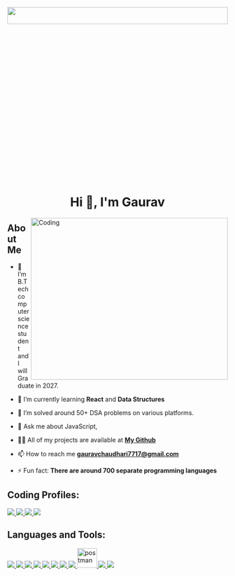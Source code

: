 
<img
  align="center"
  width="100%"
  height="10%"
  src="https://i.giphy.com/media/v1.Y2lkPTc5MGI3NjExeTA4bWw2b2Y3cXgxZ2NhMWx0Njk2bXNkNTU2YjM0emlmZ3Y4N3hjdiZlcD12MV9pbnRlcm5hbF9naWZfYnlfaWQmY3Q9Zw/xR0GoNL56iP7AFyR92/giphy.gif"
/>
<h1 align="center">Hi 👋, I'm Gaurav </h1>


 
</div>
<img
  align="right"
  alt="Coding"
  width="450"
  height="370"
  src="https://i.ibb.co/b1qSyGd/output-onlinegiftools-1.gif"
/>

## About Me

- 🔭 I’m B.Tech computer science student and I will Graduate in 2027. 

- 🌱 I’m currently learning **React** and **Data Structures**

- 👯 I’m solved around 50+ DSA problems on various platforms.
 
- 💬 Ask me about JavaScript, 
  
- 👨‍💻 All of my projects are available at **[My Github]()**

- 📫 How to reach me **gauravchaudhari7717@gmail.com**

- ⚡ Fun fact: **There are around 700 separate programming languages**

## **Coding Profiles**:

<p align="left"> 
    <a href="https://www.geeksforgeeks.org/user/gauravchausnhd/"
       target="_blank"> <img src="https://img.icons8.com/color/48/undefined/GeeksforGeeks.png"/> </a>
    <a href="https://leetcode.com/u/_chaudharigaurav" target="_blank"> <img src="https://img.icons8.com/external-tal-revivo-color-tal-revivo/48/undefined/external-level-up-your-coding-skills-and-quickly-land-a-job-logo-color-tal-revivo.png"/> </a>   
    <a href="https://www.codechef.com/users/gaurav_7717" target="_blank"> <img src="https://img.icons8.com/fluency/48/000000/codechef.png"/> </a>    
    <a href="https://www.hackerrank.com/profile/gauravchaudhar52"
      target="_blank"> <img src="https://img.icons8.com/external-tal-revivo-shadow-tal-revivo/48/undefined/external-hackerrank-is-a-technology-company-that-focuses-on-competitive-programming-logo-shadow-tal-revivo.png"/> </a>   
</p>


## Languages and Tools:

<p align="left"> 
    <a href="https://developer.mozilla.org/en-US/docs/Web/JavaScript" target="_blank"> <img src="https://img.icons8.com/color/48/javascript--v1.png"/> </a>
    <a href="https://developer.mozilla.org/en-US/docs/Web/HTML" target="_blank"> <img src="https://img.icons8.com/color/48/html-5--v1.png"/> </a>
    <a href="https://developer.mozilla.org/en-US/docs/Web/CSS" target="_blank"> <img src="https://img.icons8.com/color/48/css3.png"/> </a>
    <a href="https://nodejs.org/en/docs" target="_blank"> <img src="https://img.icons8.com/color/48/nodejs.png"/> </a>
    <a href="https://react.dev/" target="_blank"> <img src="https://img.icons8.com/color/48/react-native.png"/> </a>
    <a href="https://www.java.com" target="_blank"> <img src="https://img.icons8.com/color/48/000000/java-coffee-cup-logo.png"/> </a>
    <a href="https://www.python.org" target="_blank"> <img src="https://img.icons8.com/color/48/000000/python.png"/> </a> 
    <a href="https://firebase.google.com/" target="_blank"> <img src="https://img.icons8.com/color/48/000000/firebase.png"/> </a> 
    <a href="https://postman.com" target="_blank"> <img src="https://www.vectorlogo.zone/logos/getpostman/getpostman-icon.svg" alt="postman" width="45" height="45"/> </a>   
    <a href="https://git-scm.com/" target="_blank"> <img src="https://img.icons8.com/color/48/000000/git.png"/> </a>  
    <a href="https://developer.android.com/studio" target="_blank"> <img src="https://img.icons8.com/color/48/undefined/android-studio--v2.png"/> </a>
<!--     <a href="https://www.jetbrains.com/idea/" target="_blank"> <img src="https://img.icons8.com/color/48/undefined/intellij-idea.png"/> </a> -->
<!--     <a href="https://code.visualstudio.com/" target="_blank"> <img src="https://img.icons8.com/color/48/undefined/visual-studio-code-2019.png"/> </a>
</p>

<br/>

<div align="center">
  <a href="https://git.io/streak-stats">
    <img src="https://github-readme-streak-stats.herokuapp.com?user=chaudhariGaurav07&theme=radical&hide_border=true&background=50%2CF7ACAC%2B92C8D1" alt="GitHub Streak" />
  </a>
  ![](https://leetcard.jacoblin.cool/leetcode?https://leetcode.com/u/_chaudharigaurav/=cn)
</div>



## My Github Statistics

  <br/>
    <a href="https://github.com/chaudhariGaurav07/github-readme-stats"><img alt="Gaurav Chaudhari's Github Stats" src="https://github-readme-stats.vercel.app/api?username=chaudhariGaurav07&show_icons=true&count_private=true&theme=react&hide_border=true&bg_color=0D1117" /></a>
  <a href="https://github.com/chaudhariGaurav07/github-readme-stats"><img align="right" alt="Gaurav Chaudhari's Top Languages" src="https://github-readme-stats.vercel.app/api/top-langs/?username=chaudhariGaurav07&langs_count=8&count_private=true&layout=compact&theme=react&hide_border=true&bg_color=0D1117" /></a>
  <br/>


<br/>
<br/>

## See my Contributions
<div align="center">
   <a href="https://github.com/chaudhariGaurav07/TimeLineup">
    <img src="https://github-readme-stats.vercel.app/api/pin/?username=chaudhariGaurav07&repo=TimeLineup" alt="Github Repo Card" />
  </a>

  <a href="https://github.com/chaudhariGaurav07/Foundit_main">
    <img src="https://github-readme-stats.vercel.app/api/pin/?username=chaudhariGaurav07&repo=Foundit_main" alt="Github Repo Card" />
  </a>
  

</div>

<br/>
<br/>

## Connect with me:

<p align="center">
  <a href = "https://www.linkedin.com/in/gaurav-chaudhari-b20176227?utm_source=share&utm_campaign=share_via&utm_content=profile&utm_medium=android_app"><img src="https://img.icons8.com/fluency/48/linkedin.png"/></a>
  <a href = "https://www.instagram.com/_chaudharigaurav?igsh=b2M1ajd1Njc3d3A="><img src="https://img.icons8.com/fluency/48/instagram-new.png"/></a>
</p>

## 👀 Views and Followers
<p align="center">
<a href="https://github.com/Meghna-DAS/github-profile-views-counter">
    <img src="https://komarev.com/ghpvc/?username=chaudhariGaurav07">
</a>
<a href="https://github.com/chaudhariGaurav07?tab=followers"><img src="https://img.shields.io/github/followers/chaudhariGaurav07?label=Followers&style=social" alt="GitHub Badge"></a>
</p>
